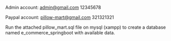 Admin account:
admin@gmail.com
12345678

Paypal account:
pillow-mart@gmail.com
321321321

Run the attached pillow_mart.sql file on mysql (xampp) to create a database named e_commerce_springboot with available data.
